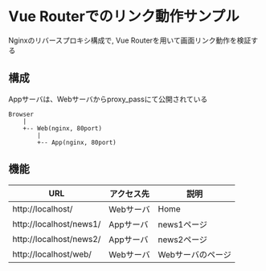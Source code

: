 Vue Routerでのリンク動作サンプル
====================

Nginxのリバースプロキシ構成で, Vue Routerを用いて画面リンク動作を検証する


構成
----------

Appサーバは、Webサーバからproxy_passにて公開されている

```
Browser
    |
    +-- Web(nginx, 80port)
        |
        +-- App(nginx, 80port)
```

機能
----------

|           URL           | アクセス先 |       説明        |
| ----------------------- | ---------- | ----------------- |
| http://localhost/       | Webサーバ  | Home              |
| http://localhost/news1/ | Appサーバ  | news1ページ       |
| http://localhost/news2/ | Appサーバ  | news2ページ       |
| http://localhost/web/   | Webサーバ  | Webサーバのページ |
